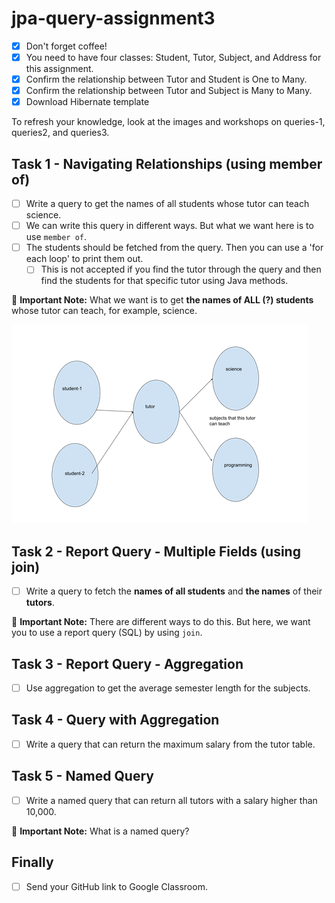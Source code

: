 # jpa-query-assignment3

- [x] Don't forget coffee!
- [x] You need to have four classes: Student, Tutor, Subject, and Address for this assignment.
- [x] Confirm the relationship between Tutor and Student is One to Many.
- [x] Confirm the relationship between Tutor and Subject is Many to Many.
- [x] Download Hibernate template

To refresh your knowledge, look at the images and workshops on queries-1, queries2, and queries3.

## Task 1 - Navigating Relationships (using member of)
- [ ] Write a query to get the names of all students whose tutor can teach science.
- [ ] We can write this query in different ways. But what we want here is to use `member of`.
- [ ] The students should be fetched from the query. Then you can use a 'for each loop' to print them out.
  - [ ] This is not accepted if you find the tutor through the query and then find the students for that specific tutor using Java methods.

🔴 **Important Note:** 
What we want is to get **the names of ALL (?) students** whose tutor can teach, for example, science.

![My Picture](img.png)

## Task 2 - Report Query - Multiple Fields (using join)
- [ ] Write a query to fetch the **names of all students** and **the names** of their **tutors**.

🔴 **Important Note:** There are different ways to do this. But here, we want you to use a report query (SQL) by using `join`.

## Task 3 - Report Query - Aggregation
- [ ] Use aggregation to get the average semester length for the subjects.

## Task 4 - Query with Aggregation
- [ ] Write a query that can return the maximum salary from the tutor table.

## Task 5 - Named Query
- [ ] Write a named query that can return all tutors with a salary higher than 10,000.

🔴 **Important Note:** What is a named query?

## Finally
- [ ] Send your GitHub link to Google Classroom.
